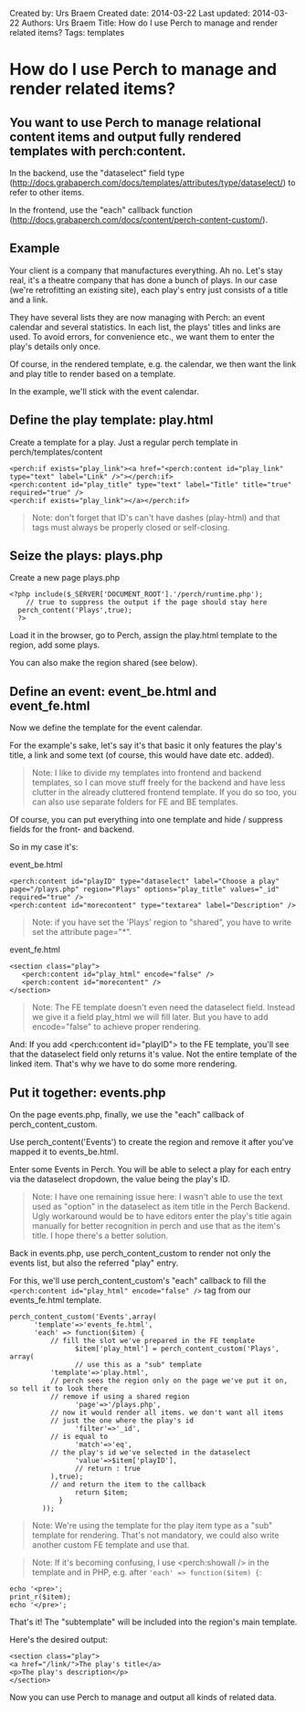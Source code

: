 Created by: Urs Braem
Created date: 2014-03-22
Last updated: 2014-03-22
Authors: Urs Braem
Title: How do I use Perch to manage and render related items?
Tags: templates

# How do I use Perch to manage and render related items?

## You want to use Perch to manage relational content items and output fully rendered templates with perch:content.

In the backend, use the "dataselect" field type (http://docs.grabaperch.com/docs/templates/attributes/type/dataselect/) to refer to other items.

In the frontend, use the "each" callback function (http://docs.grabaperch.com/docs/content/perch-content-custom/).

## Example

Your client is a company that manufactures everything. Ah no. Let's stay real, it's a theatre company that has done a bunch of plays. In our case (we're retrofitting an existing site), each play's entry just consists of a title and a link.

They have several lists they are now managing with Perch: an event calendar and several statistics. In each list, the plays' titles and links are used. To avoid errors, for convenience etc., we want them to enter the play's details only once.

Of course, in the rendered template, e.g. the calendar, we then want the link and play title to render based on a template.

In the example, we'll stick with the event calendar.

## Define the play template: play.html

Create a template for a play. Just a regular perch template in perch/templates/content

```
<perch:if exists="play_link"><a href="<perch:content id="play_link" type="text" label="Link" />"></perch:if>
<perch:content id="play_title" type="text" label="Title" title="true" required="true" />
<perch:if exists="play_link"></a></perch:if>
```

> Note: don't forget that ID's can't have dashes (play-html) and that tags must always be properly closed or self-closing.


## Seize the plays: plays.php

Create a new page plays.php

```
<?php include($_SERVER['DOCUMENT_ROOT'].'/perch/runtime.php');
	// true to suppress the output if the page should stay here
  perch_content('Plays',true); 
  ?>
```

Load it in the browser, go to Perch, assign the play.html template to the region, add some plays.

You can also make the region shared (see below).

## Define an event: event_be.html and event_fe.html

Now we define the template for the event calendar. 

For the example's sake, let's say it's that basic it only features the play's title, a link and some text (of course, this would have date etc. added).

> Note: I like to divide my templates into frontend and backend templates, so I can move stuff freely for the backend and have less clutter in the already cluttered frontend template. If you do so too, you can also use separate folders for FE and BE templates.

Of course, you can put everything into one template and hide / suppress fields for the front- and backend.

So in my case it's:

event_be.html
```
<perch:content id="playID" type="dataselect" label="Choose a play" page="/plays.php" region="Plays" options="play_title" values="_id" required="true" />
<perch:content id="morecontent" type="textarea" label="Description" />
```

> Note: if you have set the 'Plays' region to "shared", you have to write set the attribute page="*".

event_fe.html
```
<section class="play">
   <perch:content id="play_html" encode="false" />
   <perch:content id="morecontent" />
</section>
```

> Note: The FE template doesn't even need the dataselect field. Instead we give it a field play_html we will fill later. But you have to add encode="false" to achieve proper rendering.

And: If you add <perch:content id="playID"> to the FE template, you'll see that the dataselect field only returns it's value. Not the entire template of the linked item. That's why we have to do some more rendering.

## Put it together: events.php

On the page events.php, finally, we use the "each" callback of perch_content_custom.

Use perch_content('Events') to create the region and remove it after you've mapped it to events_be.html.

Enter some Events in Perch. You will be able to select a play for each entry via the dataselect dropdown, the value being the play's ID.

> Note: I have one remaining issue here: I wasn't able to use the text used as "option" in the dataselect as item title in the Perch Backend. Ugly workaround would be to have editors enter the play's title again manually for better recognition in perch and use that as the item's title. I hope there's a better solution. 

Back in events.php, use perch_content_custom to render not only the events list, but also the referred "play" entry.

For this, we'll use perch_content_custom's "each" callback to fill the ```<perch:content id="play_html" encode="false" />``` tag from our events_fe.html template.

```
perch_content_custom('Events',array(
	  'template'=>'events_fe.html',
	  'each' => function($item) {
          // fill the slot we've prepared in the FE template
		  		$item['play_html'] = perch_content_custom('Plays', array(
		  		// use this as a "sub" template
          'template'=>'play.html',
          // perch sees the region only on the page we've put it on, so tell it to look there
          // remove if using a shared region
		  		'page'=>'/plays.php',
          // now it would render all items. we don't want all items
          // just the one where the play's id
		  		'filter'=>'_id',
          // is equal to
		  		'match'=>'eq',
          // the play's id we've selected in the dataselect
		  		'value'=>$item['playID'],
	  			// return : true
          ),true);
          // and return the item to the callback
		  		return $item;
		  	}
	  	));
```

> Note: We're using the template for the play item type as a "sub" template for rendering. That's not mandatory, we could also write another custom FE template and use that.

> Note: If it's becoming confusing, I use <perch:showall /> in the template and in PHP, e.g. after `'each' => function($item) {`:

```
echo '<pre>';
print_r($item);
echo '</pre>'; 
```

That's it! The "subtemplate" will be included into the region's main template.

Here's the desired output:

```
<section class="play">
<a href="/link/">The play's title</a>
<p>The play's description</p>
</section>
```

Now you can use Perch to manage and output all kinds of related data.











